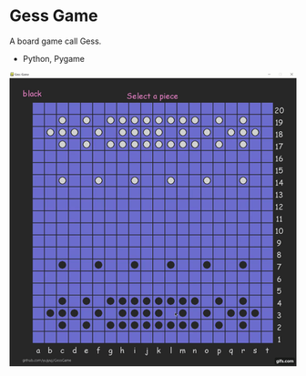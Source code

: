 <!-- Heading -->
# Gess Game

<!-- Links -->


<!-- Inline code block  -->
<p>A board game call Gess. </p>

<!-- Unordered list -->
* Python, Pygame

<!--  Images -->
![demo](demo.gif)